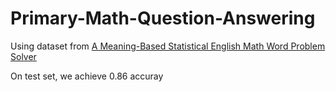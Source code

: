 # Primary-Math-Question-Answering
Using dataset from [A Meaning-Based Statistical English Math Word Problem Solver](https://aclanthology.org/N18-1060/)


On test set, we achieve 0.86 accuray
